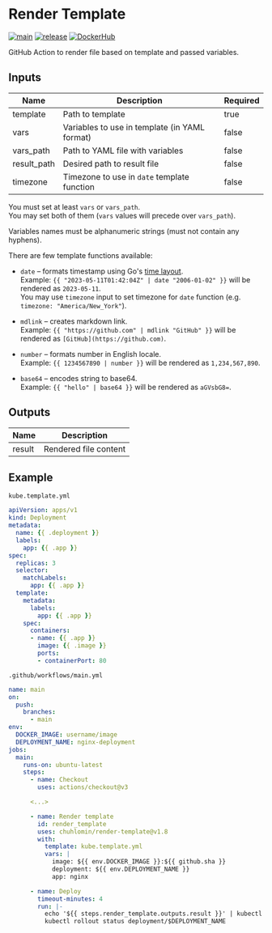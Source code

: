 # Render Template

[![main](https://github.com/chuhlomin/render-template/actions/workflows/main.yml/badge.svg)](https://github.com/chuhlomin/render-template/actions/workflows/main.yml)
[![release](https://github.com/chuhlomin/render-template/actions/workflows/release.yml/badge.svg)](https://github.com/chuhlomin/render-template/actions/workflows/release.yml)
[![DockerHub](https://img.shields.io/badge/docker-hub-4988CC)](https://hub.docker.com/repository/docker/chuhlomin/render-template)

GitHub Action to render file based on template and passed variables.

## Inputs

| Name        | Description                                   | Required |
|-------------|-----------------------------------------------|----------|
| template    | Path to template                              | true     |
| vars        | Variables to use in template (in YAML format) | false    |
| vars_path   | Path to YAML file with variables              | false    |
| result_path | Desired path to result file                   | false    |
| timezone    | Timezone to use in `date` template function   | false    |

You must set at least `vars` or `vars_path`.  
You may set both of them (`vars` values will precede over `vars_path`).

Variables names must be alphanumeric strings (must not contain any hyphens).

There are few template functions available:

- `date` – formats timestamp using Go's [time layout](https://golang.org/pkg/time/#pkg-constants).  
  Example: `{{ "2023-05-11T01:42:04Z" | date "2006-01-02" }}` will be rendered as `2023-05-11`.  
  You may use `timezone` input to set timezone for `date` function (e.g. `timezone: "America/New_York"`).

- `mdlink` – creates markdown link.  
  Example: `{{ "https://github.com" | mdlink "GitHub" }}` will be rendered as `[GitHub](https://github.com)`.

- `number` – formats number in English locale.  
  Example: `{{ 1234567890 | number }}` will be rendered as `1,234,567,890`.

- `base64` – encodes string to base64.  
  Example: `{{ "hello" | base64 }}` will be rendered as `aGVsbG8=`.

## Outputs

| Name   | Description           |
|--------|-----------------------|
| result | Rendered file content |

## Example

`kube.template.yml`

```yml
apiVersion: apps/v1
kind: Deployment
metadata:
  name: {{ .deployment }}
  labels:
    app: {{ .app }}
spec:
  replicas: 3
  selector:
    matchLabels:
      app: {{ .app }}
  template:
    metadata:
      labels:
        app: {{ .app }}
    spec:
      containers:
      - name: {{ .app }}
        image: {{ .image }}
        ports:
        - containerPort: 80
```

`.github/workflows/main.yml`

```yml
name: main
on:
  push:
    branches:
      - main
env:
  DOCKER_IMAGE: username/image
  DEPLOYMENT_NAME: nginx-deployment
jobs:
  main:
    runs-on: ubuntu-latest
    steps:
      - name: Checkout
        uses: actions/checkout@v3

      <...>

      - name: Render template
        id: render_template
        uses: chuhlomin/render-template@v1.8
        with:
          template: kube.template.yml
          vars: |
            image: ${{ env.DOCKER_IMAGE }}:${{ github.sha }}
            deployment: ${{ env.DEPLOYMENT_NAME }}
            app: nginx

      - name: Deploy
        timeout-minutes: 4
        run: |-
          echo '${{ steps.render_template.outputs.result }}' | kubectl apply -f -
          kubectl rollout status deployment/$DEPLOYMENT_NAME
```
